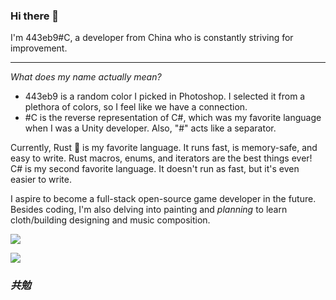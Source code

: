 ### Hi there 👋

I'm 443eb9#C, a developer from China who is constantly striving for improvement.

<hr>

*What does my name actually mean?*
- 443eb9 is a random color I picked in Photoshop. I selected it from a plethora of colors, so I feel like we have a connection.
- #C is the reverse representation of C#, which was my favorite language when I was a Unity developer. Also, "#" acts like a separator.

Currently, Rust 🦀 is my favorite language. It runs fast, is memory-safe, and easy to write. Rust macros, enums, and iterators are the best things ever! C# is my second favorite language. It doesn't run as fast, but it's even easier to write.

I aspire to become a full-stack open-source game developer in the future. Besides coding, I'm also delving into painting and *planning* to learn cloth/building designing and music composition.

[![](https://github-readme-stats.vercel.app/api?username=443eb9)](https://github.com/anuraghazra/github-readme-stats)

[![](https://github-readme-stats.vercel.app/api/top-langs/?username=443eb9&layout=compact)](https://github.com/anuraghazra/github-readme-stats)

### *共勉*

